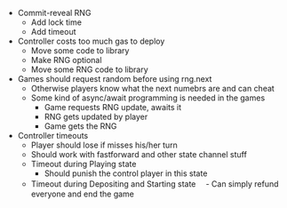 - Commit-reveal RNG
  - Add lock time
  - Add timeout
- Controller costs too much gas to deploy
  - Move some code to library
  - Make RNG optional
  - Move some RNG code to library
- Games should request random before using rng.next
  - Otherwise players know what the next numebrs are and can cheat
  - Some kind of async/await programming is needed in the games
    - Game requests RNG update, awaits it
    - RNG gets updated by player
    - Game gets the RNG
- Controller timeouts
  - Player should lose if misses his/her turn
  - Should work with fastforward and other state channel stuff
  - Timeout during Playing state
    - Should punish the control player in this state
  - Timeout during Depositing and Starting state
  　- Can simply refund everyone and end the game
